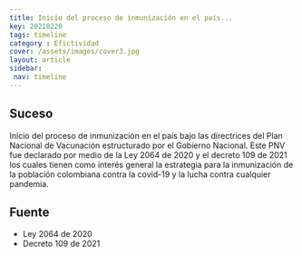 ```yaml
---
title: Inicio del proceso de inmunización en el país...
key: 20210220
tags: timeline
category : Efictividad
cover: /assets/images/cover3.jpg
layout: article
sidebar:
 nav: timeline
---
```


## Suceso

Inicio del proceso de inmunización en el país bajo las directrices del Plan Nacional de Vacunación estructurado por el Gobierno Nacional. Este PNV fue declarado por medio de la Ley 2064 de 2020 y el decreto 109 de 2021 los cuales tienen como interés general la estrategia para la inmunización de la población colombiana contra la covid-19 y la lucha contra cualquier pandemia.

## Fuente
- Ley 2064 de 2020
- Decreto 109 de 2021